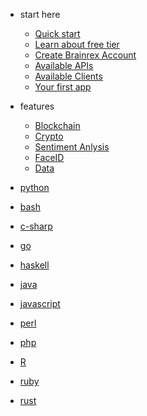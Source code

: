 * start here

  * [Quick start](README.md)
  * [Learn about free tier](free-tier.md)
  * [Create Brainrex Account](create.md)
  * [Available APIs](installation.md)
  * [Available Clients](custom-navbar.md)
  * [Your first app](cover.md)

* features
  * [Blockchain](blockchain.md)
  * [Crypto](crypto.md)
  * [Sentiment Anlysis](sentiment.md)
  * [FaceID](faceid.md)
  * [Data](data.md)

* [python](python/README)
  <!-- * [Configuration](configuration.md)
  * [Themes](themes.md)
  * [Using plugins](plugins.md)
  * [Markdown configuration](markdown.md)
  * [Language highlight](language-highlight.md) -->

* [bash](bash/README)
  <!-- * [Configuration](configuration.md)
  * [Themes](themes.md)
  * [Using plugins](plugins.md)
  * [Markdown configuration](markdown.md)
  * [Language highlight](language-highlight.md) -->

* [c-sharp](c-sharp/README)
  <!-- * [Configuration](configuration.md)
  * [Themes](themes.md)
  * [Using plugins](plugins.md)
  * [Markdown configuration](markdown.md)
  * [Language highlight](language-highlight.md)   -->
* [go](go/README)
  <!-- * [Configuration](configuration.md)
  * [Themes](themes.md)
  * [Using plugins](plugins.md)
  * [Markdown configuration](markdown.md)
  * [Language highlight](language-highlight.md) -->
* [haskell](haskell/README)
  <!-- * [Cnfiguration](configuration.md)
  * [Themes](themes.md)
  * [Using plugins](plugins.md)
  * [Markdown configuration](markdown.md)
  * [Language highlight](language-highlight.md) -->
* [java](java/README)
<!--
  * [Configuration](configuration.md)
  * [Themes](themes.md)
  * [Using plugins](plugins.md)
  * [Markdown configuration](markdown.md)
  * [Language highlight](language-highlight.md) -->
* [javascript](javascript/README)

  <!-- * [Configuration](configuration.md)
  * [Themes](themes.md)
  * [Using plugins](plugins.md)
  * [Markdown configuration](markdown.md)
  * [Language highlight](language-highlight.md) -->
* [perl](perl/README)
* [php](php/README)
* [R](r/README)
  <!-- * [Configuration](configuration.md)
  * [Themes](themes.md)
  * [Using plugins](plugins.md)
  * [Markdown configuration](markdown.md)
  * [Language highlight](language-highlight.md) -->
* [ruby](ruby/README)

  <!-- * [Configuration](configuration.md)
  * [Themes](themes.md)
  * [Using plugins](plugins.md)
  * [Markdown configuration](markdown.md)
  * [Language highlight](language-highlight.md) -->
* [rust](rust/README)
